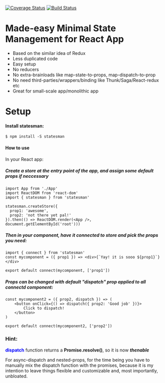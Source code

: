 [![Coverage Status](https://coveralls.io/repos/github/vutran1710/statesman/badge.svg?branch=master)](https://coveralls.io/github/vutran1710/statesman?branch=master)
[![Build Status](https://travis-ci.org/vutran1710/statiny.svg?branch=master)](https://travis-ci.org/vutran1710/statiny)

# Made-easy Minimal State Management for React App
- Based on the similar idea of Redux
- Less duplicated code
- Easy setup
- No reducers
- No extra-brainloads like map-state-to-props, map-dispatch-to-prop
- No need third-parties/wrappers/binding like Thunk/Saga/React-redux etc
- Great for small-scale app/monolithic app

# Setup

#### Install statesman:
```
$ npm install -S statesman
```

#### How to use
In your React app:
##### Create a store at the entry point of the app, and assign some default props if neccessary
```
import App from './App'
import ReactDOM from 'react-dom'
import { statesman } from 'statesman'

statesman.createStore({
  prop1: 'awesome',
  prop2: 'not there yet pal!'
}).then(() => ReactDOM.render(<App />, document.getElementById('root')))
```
##### Then in your component, have it connected to store and pick the props you need:
```
import { connect } from 'statesman'
const mycomponent = ({ prop1 }) => <div>{`Yay! it is sooo ${prop1}`}</div>

export default connect(mycomponent, ['prop1'])
```
##### Props can be changed with default "dispatch" prop applied to all connectd component:
```
const mycomponent2 = ({ prop2, dispatch }) => (
    <button onClick={() => dispatch({ prop2: 'Good job' })}>
        Click to dispatch!
    </button>
)

export default connect(mycomponent2, ['prop2'])
```

### Hint:
<span style="color:blue; font-weight:bold">dispatch</span> function returns a **Promise.resolve()**, so it is now ***thenable***


For async-dispatch and nested-props, for the time being you have to manually mix the dispatch function with the promises, because it is my intention to leave things flexible and customizable and, most importantly, unbloated.
